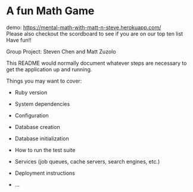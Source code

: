 # A fun Math Game 
demo: https://mental-math-with-matt-n-steve.herokuapp.com/   
Please also checkout the scordboard to see if you are on our top ten list   
Have fun!!

Group Project: Steven Chen and Matt Zuzolo


This README would normally document whatever steps are necessary to get the
application up and running.

Things you may want to cover:

* Ruby version

* System dependencies

* Configuration

* Database creation

* Database initialization

* How to run the test suite

* Services (job queues, cache servers, search engines, etc.)

* Deployment instructions

* ...
